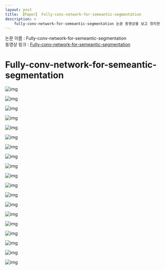```yaml
---
layout: post
title: 【Paper】 Fully-conv-network-for-semeantic-segmentation
description: > 
    fully-conv-network-for-semeantic-segmentation 논문 동영상을 보고 정리한 내용입니다.
---
```


논문 이름 : Fully-conv-network-for-semeantic-segmentation  
동영상 링크 : [Fully-conv-network-for-semeantic-segmentation](https://www.youtube.com/watch?v=_52dopGu3Cw)


# Fully-conv-network-for-semeantic-segmentation
![img](https://github.com/junha1125/Imgaes_For_GitBlog/blob/master/2020-04-12/fully-conv-network-for-semeantic-segmentation_2.jpg?raw=true)

![img](https://github.com/junha1125/Imgaes_For_GitBlog/blob/master/2020-04-12/fully-conv-network-for-semeantic-segmentation_3.jpg?raw=true)

![img](https://github.com/junha1125/Imgaes_For_GitBlog/blob/master/2020-04-12/fully-conv-network-for-semeantic-segmentation_4.jpg?raw=true)

![img](https://github.com/junha1125/Imgaes_For_GitBlog/blob/master/2020-04-12/fully-conv-network-for-semeantic-segmentation_5.jpg?raw=true)

![img](https://github.com/junha1125/Imgaes_For_GitBlog/blob/master/2020-04-12/fully-conv-network-for-semeantic-segmentation_6.jpg?raw=true)

![img](https://github.com/junha1125/Imgaes_For_GitBlog/blob/master/2020-04-12/fully-conv-network-for-semeantic-segmentation_7.jpg?raw=true)

![img](https://github.com/junha1125/Imgaes_For_GitBlog/blob/master/2020-04-12/fully-conv-network-for-semeantic-segmentation_8.jpg?raw=true)

![img](https://github.com/junha1125/Imgaes_For_GitBlog/blob/master/2020-04-12/fully-conv-network-for-semeantic-segmentation_9.jpg?raw=true)

![img](https://github.com/junha1125/Imgaes_For_GitBlog/blob/master/2020-04-12/fully-conv-network-for-semeantic-segmentation_10.jpg?raw=true)

![img](https://github.com/junha1125/Imgaes_For_GitBlog/blob/master/2020-04-12/fully-conv-network-for-semeantic-segmentation_11.jpg?raw=true)

![img](https://github.com/junha1125/Imgaes_For_GitBlog/blob/master/2020-04-12/fully-conv-network-for-semeantic-segmentation_12.jpg?raw=true)

![img](https://github.com/junha1125/Imgaes_For_GitBlog/blob/master/2020-04-12/fully-conv-network-for-semeantic-segmentation_13.jpg?raw=true)

![img](https://github.com/junha1125/Imgaes_For_GitBlog/blob/master/2020-04-12/fully-conv-network-for-semeantic-segmentation_14.jpg?raw=true)

![img](https://github.com/junha1125/Imgaes_For_GitBlog/blob/master/2020-04-12/fully-conv-network-for-semeantic-segmentation_15.jpg?raw=true)

![img](https://github.com/junha1125/Imgaes_For_GitBlog/blob/master/2020-04-12/fully-conv-network-for-semeantic-segmentation_17.jpg?raw=true)

![img](https://github.com/junha1125/Imgaes_For_GitBlog/blob/master/2020-04-12/fully-conv-network-for-semeantic-segmentation_18.jpg?raw=true)

![img](https://github.com/junha1125/Imgaes_For_GitBlog/blob/master/2020-04-12/fully-conv-network-for-semeantic-segmentation_19.jpg?raw=true)

![img](https://github.com/junha1125/Imgaes_For_GitBlog/blob/master/2020-04-12/fully-conv-network-for-semeantic-segmentation_20.jpg?raw=true)

![img](https://github.com/junha1125/Imgaes_For_GitBlog/blob/master/2020-04-12/fully-conv-network-for-semeantic-segmentation_21.jpg?raw=true)



